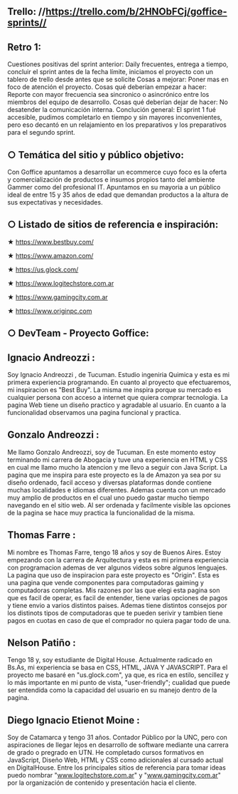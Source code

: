 Trello: //https://trello.com/b/2HNObFCj/goffice-sprints//
-------


Retro 1:
--------

Cuestiones positivas del sprint anterior: Daily frecuentes, entrega a tiempo, concluir el sprint antes de la fecha límite, iniciamos el proyecto con un tablero de trello desde antes que se solicite
Cosas a mejorar: Poner mas en foco de atención el proyecto.
Cosas qué deberían empezar a hacer: Reporte con mayor frecuencia sea sincronico o asincrónico entre los miembros del equipo de desarrollo.
Cosas qué deberían dejar de hacer: No desatender la comunicación interna.
Conclución general: El sprint 1 fué accesible, pudimos completarlo en tiempo y sin mayores inconvenientes, pero eso decantó en un relajamiento en los preparativos y los preparativos para el segundo sprint.

○ Temática del sitio y público objetivo:
----------------------------------------

Con Goffice apuntamos a desarrollar un ecommerce cuyo foco es la oferta y comercialización de productos e insumos propios tanto del ambiente Gammer como del profesional IT. Apuntamos en su mayoria a un público ideal de entre 15 y 35 años de edad que demandan productos a la altura de sus expectativas y necesidades.

○ Listado de sitios de referencia e inspiración:
------------------------------------------------

★ https://www.bestbuy.com/

★ https://www.amazon.com/

★ https://us.glock.com/

★ https://www.logitechstore.com.ar

★ https://www.gamingcity.com.ar

★ https://www.originpc.com

○ DevTeam - Proyecto Goffice:
---------------------------

Ignacio Andreozzi :
-------------------
Soy Ignacio Andreozzi , de Tucuman. Estudio ingeniria Quimica y esta es mi primera experiencia programando. En cuanto al proyecto que efectuaremos, mi inspiracion es "Best Buy". La misma me inspira porque su mercado es cualquier persona con acceso a internet que quiera comprar tecnologia. La pagina Web tiene un diseño practico y agradable al usuario. En cuanto a la funcionalidad observamos una pagina funcional y practica.

Gonzalo Andreozzi :
-------------------
Me llamo Gonzalo Andreozzi, soy de Tucuman. En este momento estoy terminando mi carrera de Abogacia y tuve una experiencia en HTML y CSS en cual me llamo mucho la atencion y me llevo a seguir con Java Script. La pagina que me inspira para este proyecto es la de Amazon ya sea por su diseño ordenado, facil acceso y diversas plataformas donde contiene muchas localidades e idiomas diferentes. Ademas cuenta con un mercado muy amplio de productos en el cual uno puedo gastar mucho tiempo navegando en el sitio web. Al ser ordenada y facilmente visible las opciones de la pagina se hace muy practica la funcionalidad de la misma.

Thomas Farre :
--------------
Mi nombre es Thomas Farre, tengo 18 años y soy de Buenos Aires. Estoy empezando con la carrera de Arquitectura y esta es mi primera experiencia con programacion ademas de ver algunos videos sobre algunos lenguajes. La pagina que uso de inspiracion para este proyecto es "Origin". Esta es una pagina que vende componentes para computadoras gaiming y computadoras completas. Mis razones por las que elegi esta pagina son que es facil de operar, es facil de entender, tiene varias opciones de pagos y tiene envio a varios distintos paises. Ademas tiene distintos consejos por los distinots tipos de computadoras que te pueden serivir y tambien tiene pagos en cuotas en caso de que el comprador no quiera pagar todo de una.

Nelson Patiño :
---------------
Tengo 18 y, soy estudiante de Digital House. Actualmente radicado en Bs.As, mi experiencia se basa en CSS, HTML, JAVA Y JAVASCRIPT.
Para el proyecto me basaré en "us.glock.com", ya que, es rica en estilo, sencillez y lo más importante en mi punto de vista, "user-friendly"; cualidad que puede ser entendida como la capacidad del usuario en su manejo dentro de la pagina.

Diego Ignacio Etienot Moine :
-----------------------------
Soy de Catamarca y tengo 31 años. Contador Público por la UNC, pero con aspiraciones de llegar lejos en desarrollo de software mediante una carrera de grado o pregrado en UTN. He completado cursos formativos en JavaScript, Diseño Web, HTML y CSS como adicionales al cursado actual en DigitalHouse. 
Entre los principales sitios de referencia para tomar ideas puedo nombrar "www.logitechstore.com.ar" y "www.gamingcity.com.ar" por la organización de contenido y presentación hacia el cliente.
